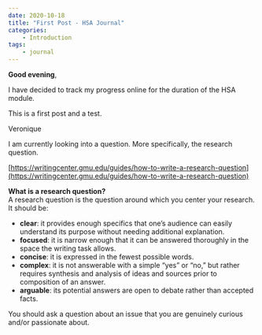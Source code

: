 ```yaml
---
date: 2020-10-18
title: "First Post - HSA Journal"
categories: 
    - Introduction
tags:
    - journal
---
```

**Good evening**,

I have decided to track my progress online for the duration of the HSA module.

This is a first post and a test.

Veronique

I am currently looking into a question. More specifically, the research question.



<!--StartFragment-->

[https://writingcenter.gmu.edu/​guides/how-to-write-a-​research-question](https://writingcenter.gmu.edu/guides/how-to-write-a-research-question)



**What is a research question?**\
A research question is the question around which you center your research. It should be:

* **clear**: it provides enough specifics that one’s audience can easily understand its purpose without needing additional explanation.
* **focused**: it is narrow enough that it can be answered thoroughly in the space the writing task allows.
* **concise**: it is expressed in the fewest possible words.
* **complex**: it is not answerable with a simple “yes” or “no,” but rather requires synthesis and analysis of ideas and sources prior to composition of an answer.
* **arguable**: its potential answers are open to debate rather than accepted facts.

You should ask a question about an issue that you are genuinely curious and/or passionate about.

<!--EndFragment-->